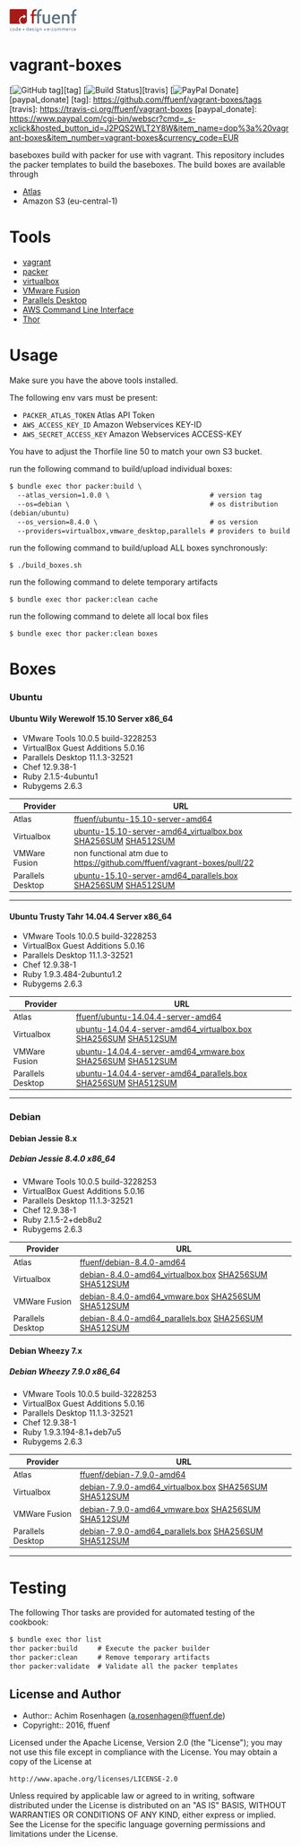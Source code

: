 <a href="http://www.ffuenf.de" title="ffuenf - code • design • e-commerce"><img src="https://github.com/ffuenf/Ffuenf_Common/blob/master/skin/adminhtml/default/default/ffuenf/ffuenf.png" alt="ffuenf - code • design • e-commerce" /></a>

vagrant-boxes
=============
[![GitHub tag](http://img.shields.io/github/tag/ffuenf/vagrant-boxes.svg)][tag]
[![Build Status](http://img.shields.io/travis/ffuenf/vagrant-boxes.svg)][travis]
[![PayPal Donate](https://img.shields.io/badge/paypal-donate-blue.svg)][paypal_donate]
[tag]: https://github.com/ffuenf/vagrant-boxes/tags
[travis]: https://travis-ci.org/ffuenf/vagrant-boxes
[paypal_donate]: https://www.paypal.com/cgi-bin/webscr?cmd=_s-xclick&hosted_button_id=J2PQS2WLT2Y8W&item_name=dop%3a%20vagrant-boxes&item_number=vagrant-boxes&currency_code=EUR

baseboxes build with packer for use with vagrant.
This repository includes the packer templates to build the baseboxes.
The build boxes are available through 

* [Atlas](https://atlas.hashicorp.com/ffuenf)
* Amazon S3 (eu-central-1)

Tools
=====

* [vagrant](http://vagrantup.com)
* [packer](http://packer.io)
* [virtualbox](https://www.virtualbox.org/)
* [VMware Fusion](http://www.vmware.com/de/products/fusion/)
* [Parallels Desktop](https://www.parallels.com/de/products/desktop/)
* [AWS Command Line Interface](http://aws.amazon.com/cli/)
* [Thor](http://whatisthor.com/)

Usage
=====

Make sure you have the above tools installed.

The following env vars must be present:
* `PACKER_ATLAS_TOKEN` Atlas API Token
* `AWS_ACCESS_KEY_ID` Amazon Webservices KEY-ID
* `AWS_SECRET_ACCESS_KEY` Amazon Webservices ACCESS-KEY

You have to adjust the Thorfile line 50 to match your own S3 bucket.

run the following command to build/upload individual boxes:
```
$ bundle exec thor packer:build \
  --atlas_version=1.0.0 \                         # version tag
  --os=debian \                                   # os distribution (debian/ubuntu)
  --os_version=8.4.0 \                            # os version
  --providers=virtualbox,vmware_desktop,parallels # providers to build
```

run the following command to build/upload ALL boxes synchronously:
```
$ ./build_boxes.sh
```

run the following command to delete temporary artifacts
```
$ bundle exec thor packer:clean cache
```

run the following command to delete all local box files
```
$ bundle exec thor packer:clean boxes
```

Boxes
=====

### Ubuntu
#### Ubuntu Wily Werewolf 15.10 Server x86_64

* VMware Tools 10.0.5 build-3228253
* VirtualBox Guest Additions 5.0.16
* Parallels Desktop 11.1.3-32521
* Chef 12.9.38-1
* Ruby 2.1.5-4ubuntu1
* Rubygems 2.6.3

| Provider          | URL                                                                                                                                                                                                                                                                                                                                                                                                             |
| ----------------- | --------------------------------------------------------------------------------------------------------------------------------------------------------------------------------------------------------------------------------------------------------------------------------------------------------------------------------------------------------------------------------------------------------------- |
| Atlas             | [ffuenf/ubuntu-15.10-server-amd64](https://atlas.hashicorp.com/ffuenf/ubuntu-15.10-server-amd64)                                                                                                                                                                                                                                                                                                                |
| Virtualbox        | [ubuntu-15.10-server-amd64_virtualbox.box](https://s3.eu-central-1.amazonaws.com/ffuenf-vagrantboxes/ubuntu/ubuntu-15.10-server-amd64_virtualbox.box) [SHA256SUM](https://s3.eu-central-1.amazonaws.com/ffuenf-vagrantboxes/ubuntu/ubuntu-15.10-server-amd64_virtualbox_SHA256SUM) [SHA512SUM](https://s3.eu-central-1.amazonaws.com/ffuenf-vagrantboxes/ubuntu/ubuntu-15.10-server-amd64_virtualbox_SHA512SUM) |
| VMWare Fusion     | non functional atm due to https://github.com/ffuenf/vagrant-boxes/pull/22                                                                                                                                                                                                                                                                                                                                       |
| Parallels Desktop | [ubuntu-15.10-server-amd64_parallels.box](https://s3.eu-central-1.amazonaws.com/ffuenf-vagrantboxes/ubuntu/ubuntu-15.10-server-amd64_parallels.box) [SHA256SUM](https://s3.eu-central-1.amazonaws.com/ffuenf-vagrantboxes/ubuntu/ubuntu-15.10-server-amd64_parallels_SHA256SUM) [SHA512SUM](https://s3.eu-central-1.amazonaws.com/ffuenf-vagrantboxes/ubuntu/ubuntu-15.10-server-amd64_parallels_SHA512SUM)     |

---

#### Ubuntu Trusty Tahr 14.04.4 Server x86_64

* VMware Tools 10.0.5 build-3228253
* VirtualBox Guest Additions 5.0.16
* Parallels Desktop 11.1.3-32521
* Chef 12.9.38-1
* Ruby 1.9.3.484-2ubuntu1.2
* Rubygems 2.6.3

| Provider          | URL                                                                                                                                                                                                                                                                                                                                                                                                                     |
| ----------------- | ----------------------------------------------------------------------------------------------------------------------------------------------------------------------------------------------------------------------------------------------------------------------------------------------------------------------------------------------------------------------------------------------------------------------- |
| Atlas             | [ffuenf/ubuntu-14.04.4-server-amd64](https://atlas.hashicorp.com/ffuenf/ubuntu-14.04.4-server-amd64)                                                                                                                                                                                                                                                                                                                    |
| Virtualbox        | [ubuntu-14.04.4-server-amd64_virtualbox.box](https://s3.eu-central-1.amazonaws.com/ffuenf-vagrantboxes/ubuntu/ubuntu-14.04.4-server-amd64_virtualbox.box) [SHA256SUM](https://s3.eu-central-1.amazonaws.com/ffuenf-vagrantboxes/ubuntu/ubuntu-14.04.4-server-amd64_virtualbox_SHA256SUM) [SHA512SUM](https://s3.eu-central-1.amazonaws.com/ffuenf-vagrantboxes/ubuntu/ubuntu-14.04.4-server-amd64_virtualbox_SHA512SUM) |
| VMWare Fusion     | [ubuntu-14.04.4-server-amd64_vmware.box](https://s3.eu-central-1.amazonaws.com/ffuenf-vagrantboxes/ubuntu/ubuntu-14.04.4-server-amd64_vmware.box) [SHA256SUM](https://s3.eu-central-1.amazonaws.com/ffuenf-vagrantboxes/ubuntu/ubuntu-14.04.4-server-amd64_vmware_SHA256SUM) [SHA512SUM](https://s3.eu-central-1.amazonaws.com/ffuenf-vagrantboxes/ubuntu/ubuntu-14.04.4-server-amd64_vmware_SHA512SUM)                 |
| Parallels Desktop | [ubuntu-14.04.4-server-amd64_parallels.box](https://s3.eu-central-1.amazonaws.com/ffuenf-vagrantboxes/ubuntu/ubuntu-14.04.4-server-amd64_parallels.box) [SHA256SUM](https://s3.eu-central-1.amazonaws.com/ffuenf-vagrantboxes/ubuntu/ubuntu-14.04.4-server-amd64_parallels_SHA256SUM) [SHA512SUM](https://s3.eu-central-1.amazonaws.com/ffuenf-vagrantboxes/ubuntu/ubuntu-14.04.4-server-amd64_parallels_SHA512SUM)     |

---

### Debian
#### Debian Jessie 8.x

##### Debian Jessie 8.4.0 x86_64

* VMware Tools 10.0.5 build-3228253
* VirtualBox Guest Additions 5.0.16
* Parallels Desktop 11.1.3-32521
* Chef 12.9.38-1
* Ruby 2.1.5-2+deb8u2
* Rubygems 2.6.3

| Provider          | URL                                                                                                                                                                                                                                                                                                                                                                                 |
| ----------------- | ----------------------------------------------------------------------------------------------------------------------------------------------------------------------------------------------------------------------------------------------------------------------------------------------------------------------------------------------------------------------------------- |
| Atlas             | [ffuenf/debian-8.4.0-amd64](https://atlas.hashicorp.com/ffuenf/debian-8.4.0-amd64)                                                                                                                                                                                                                                                                                                  |
| Virtualbox        | [debian-8.4.0-amd64_virtualbox.box](https://s3.eu-central-1.amazonaws.com/ffuenf-vagrantboxes/debian/debian-8.4.0-amd64_virtualbox.box) [SHA256SUM](https://s3.eu-central-1.amazonaws.com/ffuenf-vagrantboxes/debian/debian-8.4.0-amd64_virtualbox_SHA256SUM) [SHA512SUM](https://s3.eu-central-1.amazonaws.com/ffuenf-vagrantboxes/debian/debian-8.4.0-amd64_virtualbox_SHA512SUM) |
| VMWare Fusion     | [debian-8.4.0-amd64_vmware.box](https://s3.eu-central-1.amazonaws.com/ffuenf-vagrantboxes/debian/debian-8.4.0-amd64_vmware.box) [SHA256SUM](https://s3.eu-central-1.amazonaws.com/ffuenf-vagrantboxes/debian/debian-8.4.0-amd64_vmware_SHA256SUM) [SHA512SUM](https://s3.eu-central-1.amazonaws.com/ffuenf-vagrantboxes/debian/debian-8.4.0-amd64_vmware_SHA512SUM)                 |
| Parallels Desktop | [debian-8.4.0-amd64_parallels.box](https://s3.eu-central-1.amazonaws.com/ffuenf-vagrantboxes/debian/debian-8.4.0-amd64_parallels.box) [SHA256SUM](https://s3.eu-central-1.amazonaws.com/ffuenf-vagrantboxes/debian/debian-8.4.0-amd64_parallels_SHA256SUM) [SHA512SUM](https://s3.eu-central-1.amazonaws.com/ffuenf-vagrantboxes/debian/debian-8.4.0-amd64_parallels_SHA512SUM)     |

#### Debian Wheezy 7.x

##### Debian Wheezy 7.9.0 x86_64

* VMware Tools 10.0.5 build-3228253
* VirtualBox Guest Additions 5.0.16
* Parallels Desktop 11.1.3-32521
* Chef 12.9.38-1
* Ruby 1.9.3.194-8.1+deb7u5
* Rubygems 2.6.3

| Provider          | URL                                                                                                                                                                                                                                                                                                                                                                                 |
| ----------------- | ----------------------------------------------------------------------------------------------------------------------------------------------------------------------------------------------------------------------------------------------------------------------------------------------------------------------------------------------------------------------------------- |
| Atlas             | [ffuenf/debian-7.9.0-amd64](https://atlas.hashicorp.com/ffuenf/debian-7.9.0-amd64)                                                                                                                                                                                                                                                                                                  |
| Virtualbox        | [debian-7.9.0-amd64_virtualbox.box](https://s3.eu-central-1.amazonaws.com/ffuenf-vagrantboxes/debian/debian-7.9.0-amd64_virtualbox.box) [SHA256SUM](https://s3.eu-central-1.amazonaws.com/ffuenf-vagrantboxes/debian/debian-7.9.0-amd64_virtualbox_SHA256SUM) [SHA512SUM](https://s3.eu-central-1.amazonaws.com/ffuenf-vagrantboxes/debian/debian-7.9.0-amd64_virtualbox_SHA512SUM) |
| VMWare Fusion     | [debian-7.9.0-amd64_vmware.box](https://s3.eu-central-1.amazonaws.com/ffuenf-vagrantboxes/debian/debian-7.9.0-amd64_vmware.box) [SHA256SUM](https://s3.eu-central-1.amazonaws.com/ffuenf-vagrantboxes/debian/debian-7.9.0-amd64_vmware_SHA256SUM) [SHA512SUM](https://s3.eu-central-1.amazonaws.com/ffuenf-vagrantboxes/debian/debian-7.9.0-amd64_vmware_SHA512SUM)                 |
| Parallels Desktop | [debian-7.9.0-amd64_parallels.box](https://s3.eu-central-1.amazonaws.com/ffuenf-vagrantboxes/debian/debian-7.9.0-amd64_parallels.box) [SHA256SUM](https://s3.eu-central-1.amazonaws.com/ffuenf-vagrantboxes/debian/debian-7.9.0-amd64_parallels_SHA256SUM) [SHA512SUM](https://s3.eu-central-1.amazonaws.com/ffuenf-vagrantboxes/debian/debian-7.9.0-amd64_parallels_SHA512SUM)     |

---

Testing
=======

The following Thor tasks are provided for automated testing of the cookbook:

```
$ bundle exec thor list
thor packer:build     # Execute the packer builder
thor packer:clean     # Remove temporary artifacts
thor packer:validate  # Validate all the packer templates
```

License and Author
------------------

- Author:: Achim Rosenhagen (<a.rosenhagen@ffuenf.de>)
- Copyright:: 2016, ffuenf

Licensed under the Apache License, Version 2.0 (the "License");
you may not use this file except in compliance with the License.
You may obtain a copy of the License at

    http://www.apache.org/licenses/LICENSE-2.0

Unless required by applicable law or agreed to in writing, software
distributed under the License is distributed on an "AS IS" BASIS,
WITHOUT WARRANTIES OR CONDITIONS OF ANY KIND, either express or implied.
See the License for the specific language governing permissions and
limitations under the License.
